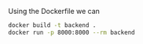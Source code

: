 Using the Dockerfile we can

```sh
docker build -t backend .
docker run -p 8000:8000 --rm backend
```
